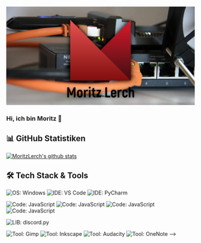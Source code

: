 ![Header](https://github.com/MoritzLerch/moritzlerch/blob/main/github_header.JPG "Header")
### Hi, ich bin Moritz 👋

## 📊 GitHub Statistiken
[![MoritzLerch's github stats](https://github-readme-stats.vercel.app/api?username=MoritzLerch)](https://github.com/MoritzLerch)
<br />

## 🛠 Tech Stack & Tools

![OS: Windows](https://img.shields.io/badge/OS-Windows-0f3057?style=for-the-badge&logo=windows&logoColor=fff)
![IDE: VS Code](https://img.shields.io/badge/IDE-VS%20Code-00587a?style=for-the-badge&logo=visual-studio-code&logoColor=fff)
![IDE: PyCharm](https://img.shields.io/badge/IDE-PyCharm-008891?style=for-the-badge&logo=pycharm&logoColor=fff)

![Code: JavaScript](https://img.shields.io/badge/Code-JavaScript-d46363?style=for-the-badge&logo=javascript&logoColor=fff)
![Code: JavaScript](https://img.shields.io/badge/Code-JavaScript-d46363?style=for-the-badge&logo=javascript&logoColor=fff)
![Code: JavaScript](https://img.shields.io/badge/Code-JavaScript-d46363?style=for-the-badge&logo=javascript&logoColor=fff)
![Code: JavaScript](https://img.shields.io/badge/Code-JavaScript-d46363?style=for-the-badge&logo=javascript&logoColor=fff)

![LIB: discord.py](https://img.shields.io/badge/lib-discord.py-008891?style=for-the-badge&logo=discord&logoColor=fff)

![Tool: Gimp](https://img.shields.io/badge/Tool-Gimp-e74c3c?style=for-the-badge&logo=gimp&logoColor=fff)
![Tool: Inkscape](https://img.shields.io/badge/Tool-Inkscape-000000?style=for-the-badge&logo=inkscape&logoColor=fff)
![Tool: Audacity](https://img.shields.io/badge/Tool-Audacity-f05454?style=for-the-badge&logo=audacity&logoColor=fff)
![Tool: OneNote](https://img.shields.io/badge/Tool-OneNote-6a097d?style=for-the-badge&logo=microsoft-onenote&logoColor=fff)
-->
<!--
**MoritzLerch/moritzlerch** is a ✨ _special_ ✨ repository because its `README.md` (this file) appears on your GitHub profile.

Here are some ideas to get you started:

- 🔭 I’m currently working on ...
- 🌱 I’m currently learning ...
- 👯 I’m looking to collaborate on ...
- 🤔 I’m looking for help with ...
- 💬 Ask me about ...
- 📫 How to reach me: ...
- 😄 Pronouns: ...
- ⚡ Fun fact: ...
-->
